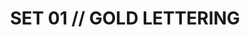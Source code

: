 ---
layout: default
categories: label-set
title: SET 01 // GOLD LETTERING
img1: /files/label-01/img/label-01.jpg
download: /files/label-01/label-01.zip
---